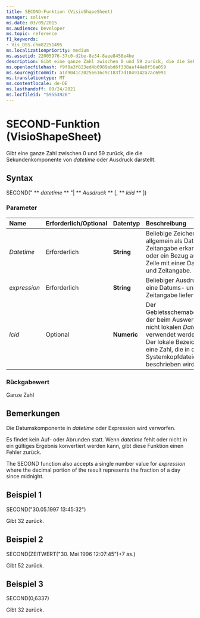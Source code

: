 ```yaml
---
title: SECOND-Funktion (VisioShapeSheet)
manager: soliver
ms.date: 03/09/2015
ms.audience: Developer
ms.topic: reference
f1_keywords:
- Vis_DSS.chm82251495
ms.localizationpriority: medium
ms.assetid: 22005976-37c0-d2be-8e34-8aee8458e4be
description: Gibt eine ganze Zahl zwischen 0 und 59 zurück, die die Sekundenkomponente von DateTime oder Ausdruck darstellt.
ms.openlocfilehash: f9f8a3f823ed4b0989abd6f338aaf44a0f56a059
ms.sourcegitcommit: a1d9041c20256616c9c183f7d1049142a7ac6991
ms.translationtype: MT
ms.contentlocale: de-DE
ms.lasthandoff: 09/24/2021
ms.locfileid: "59553926"
---
```

# <a name="second-function-visioshapesheet"></a>SECOND-Funktion (VisioShapeSheet)

Gibt eine ganze Zahl zwischen 0 und 59 zurück, die die Sekundenkomponente von _datetime_ oder Ausdruck darstellt. 
  
## <a name="syntax"></a>Syntax

SECOND(" ** *datetime* ** "| ** *Ausdruck* ** [, ** *lcid* ** ]) 
  
### <a name="parameters"></a>Parameter

|**Name**|**Erforderlich/Optional**|**Datentyp**|**Beschreibung**|
|:-----|:-----|:-----|:-----|
| _Datetime_ <br/> |Erforderlich  <br/> |**String** <br/> |Beliebige Zeichenfolge, die allgemein als Datums- und Zeitangabe erkannt wird, oder ein Bezug auf eine Zelle mit einer Datums- und Zeitangabe.  <br/> |
| _expression_ <br/> |Erforderlich  <br/> |**String** <br/> | Beliebiger Ausdruck, der eine Datums- und Zeitangabe liefert.  <br/> |
| _lcid_ <br/> |Optional  <br/> |**Numeric** <br/> |Der Gebietsschemabezeichner, der beim Auswerten einer nicht lokalen  _DateTime_ verwendet werden soll. Der lokale Bezeichner ist eine Zahl, die in den Systemkopfdateien beschrieben wird.  <br/> |
   
### <a name="return-value"></a>Rückgabewert

Ganze Zahl
  
## <a name="remarks"></a>Bemerkungen

Die Datumskomponente in _datetime_ oder Expression wird verworfen.  
  
Es findet kein Auf- oder Abrunden statt. Wenn  _datetime_ fehlt oder nicht in ein gültiges Ergebnis konvertiert werden kann, gibt diese Funktion einen Fehler zurück. 
  
The SECOND function also accepts a single number value for  _expression_ where the decimal portion of the result represents the fraction of a day since midnight. 
  
## <a name="example-1"></a>Beispiel 1

SECOND("30.05.1997 13:45:32")
  
Gibt 32 zurück.
  
## <a name="example-2"></a>Beispiel 2

SECOND(ZEITWERT("30. Mai 1996 12:07:45")+7 as.)
  
Gibt 52 zurück.
  
## <a name="example-3"></a>Beispiel 3

SECOND(0,6337)
  
Gibt 32 zurück.
  

